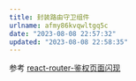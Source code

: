```yaml
---
title: 封装路由守卫组件
urlname: afmy86kvqwltgq5c
date: "2023-08-08 22:57:32"
updated: "2023-08-08 22:58:35"
---
```


参考
[react-router-鉴权页面闪现](https://www.yuque.com/itwangtian/ycsiao/cg2svaaug21hrh90?view=doc_embed)
